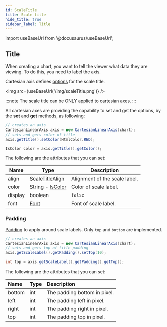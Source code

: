 ```yaml
---
id: ScaleTitle
title: Scale title
hide_title: true
sidebar_label: Title
---
```

import useBaseUrl from '@docusaurus/useBaseUrl';

## Title

When creating a chart, you want to tell the viewer what data they are viewing. To do this, you need to label the axis.

Cartesian axis defines [options](http://www.pepstock.org/Charba/3.3/org/pepstock/charba/client/configuration/CartesianScaleTitle.html) for the scale title.

<img src={useBaseUrl('/img/scaleTitle.png')} />

:::note
The scale title can be ONLY applied to cartesian axes.
:::

All cartesian axes are providing the capability to set and get the options, by the **set** and **get** methods, as following:

```java
// creates an axis
CartesianLinearAxis axis = new CartesianLinearAxis(chart);
// sets and gets color of title
axis.getTitle().setColor(HtmlColor.RED);

IsColor color = axis.getTitle().getColor();
```

The following are the attributes that you can set:

| Name | Type | Description
| -----| ---- | -----------
| align | [ScaleTitleAlign](http://www.pepstock.org/Charba/3.3/org/pepstock/charba/client/enums/ScaleTitleAlign.html) | Alignment of the scale label.
| color | String - [IsColor](http://www.pepstock.org/Charba/3.3/org/pepstock/charba/client/colors/IsColor.html) | Color of scale label.
| display | boolean | `false` | If `true`, the scale label is shown.
| font | [Font](http://www.pepstock.org/Charba/3.3/org/pepstock/charba/client/options/Font.html) | Font of scale label.

### Padding

[Padding](http://www.pepstock.org/Charba/3.3/org/pepstock/charba/client/configuration/Padding.html) to apply around scale labels. Only `top` and `bottom` are implemented.

```java
// creates an axis
CartesianLinearAxis axis = new CartesianLinearAxis(chart);
// sets and gets top of title padding
axis.getScaleLabel().getPadding().setTop(10);

int top = axis.getScaleLabel().getPadding().getTop();
```

The following are the attributes that you can set:

| Name | Type | Description
| :- | :- | :- 
| bottom | int | The padding bottom in pixel.
| left | int | The padding left in pixel.
| right | int | The padding right in pixel.
| top | int | The padding top in pixel.    